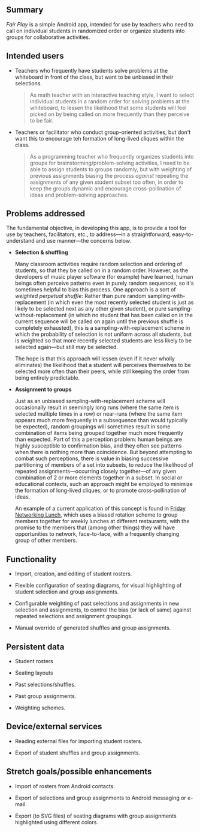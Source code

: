 ## Summary

_Fair Play_ is a simple Android app, intended for use by teachers who need to call on individual students in randomized order or organize students into groups for collaborative activities.

## Intended users

* Teachers who frequently have students solve problems at the whiteboard in front of the class, but want to be unbiased in their selections.

    > As math teacher with an interactive teaching style, I want to select individual students in a random order for solving problems at the whiteboard, to lessen the likelihood that some students will feel picked on by being called on more frequently than they perceive to be fair.
    
* Teachers or facilitator who conduct group-oriented activities, but don't want this to encourage teh formation of long-lived cliques within the class.

    > As a programming teacher who frequently organizes students into groups for brainstorming/problem-solving activities, I need to be able to assign students to groups randomly, but with weighting of previous assignments biasing the process _against_ repeating the assignments of any given student subset too often, in order to keep the groups dynamic and encourage cross-pollination of ideas and problem-solving approaches.
    
## Problems addressed 

The fundamental objective, in developing this app, is to provide a tool for use by teachers, facilitators, etc., to address&mdash;in a straightforward, easy-to-understand and use manner&mdash;the concerns below.

* **Selection &amp; shuffling**

    Many classroom activities require random selection and ordering of students, so that they be called on in a random order. However, as the developers of music player software (for example) have learned, human beings often perceive patterns even in purely random sequences, so it's sometimes helpful to bias this process. One approach is a sort of _weighted perpetual shuffle_: Rather than pure random sampling-with-replacement (in which even the most recently selected student is just as likely to be selected next as any other given student), or pure sampling-without-replacement (in which no student that has been called on in the current sequence will be called on again until the previous shuffle is completely exhausted), this is a sampling-with-replacement scheme in which the probability of selection is not uniform across all students, but is weighted so that more recently selected students are less likely to be selected again&mdash;but still may be selected. 

    The hope is that this approach will lessen (even if it never wholly eliminates) the likelihood that a student will perceives themselves to be selected more often than their peers, while still keeping the order from being entirely predictable.

* **Assignment to groups**

    Just as an unbiased sampling-with-replacement scheme will occasionally result in seemingly long runs (where the same item is selected multiple times in a row) or near-runs (where the same item appears much more frequently in a subsequence than would typically be expected), random groupings will sometimes result in some combination of items being grouped together much more frequently than expected. Part of this a perception problem: human beings are highly susceptible to confirmation bias, and they often see patterns when there is nothing more than coincidence. But beyond attempting to combat such perceptions, there is value in biasing successive partitioning of members of a set into subsets, to reduce the likelihood of repeated assignments&mdash;occurring closely together&mdash;of any given combination of 2 or more elements together in a subset. In social or educational contexts, such an approach might be employed to minimize the formation of long-lived cliques, or to promote cross-pollination of ideas.

    An example of a current application of this concept is found in [Friday Networking Lunch](https://gofnl.com), which uses a biased rotation scheme to group members together for weekly lunches at different restaurants, with the promise to the members that (among other things) they will have opportunities to network, face-to-face, with a frequently changing group of other members.

## Functionality

* Import, creation, and editing of student rosters.

* Flexible configuration of seating diagrams, for visual highlighting of student selection and group assignments.

* Configurable weighting of past selections and assignments in new selection and assignments, to control the bias (or lack of same) against repeated selections and assignment groupings.

* Manual override of generated shuffles and group assignments.

## Persistent data

* Student rosters

* Seating layouts

* Past selections/shuffles.

* Past group assignments.

* Weighting schemes.
    
## Device/external services

* Reading external files for importing student rosters.

* Export of student shuffles and group assignments.

## Stretch goals/possible enhancements 

* Import of rosters from Android contacts.

* Export of selections and group assignments to Android messaging or e-mail.

* Export (to SVG files) of seating diagrams with group assignments highlighted using different colors.

